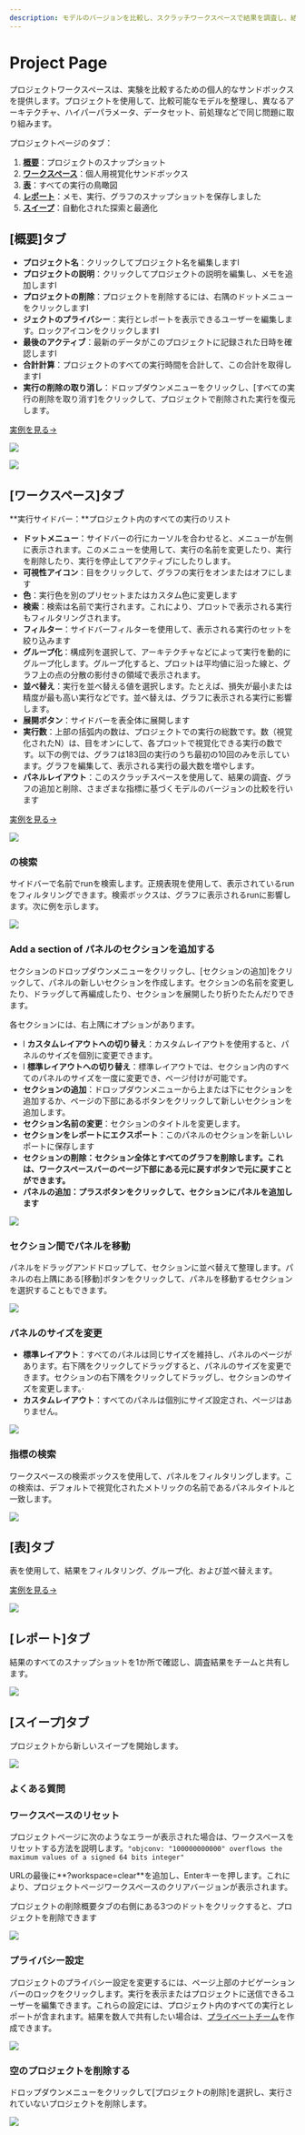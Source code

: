 ```yaml
---
description: モデルのバージョンを比較し、スクラッチワークスペースで結果を調査し、結果をレポートにエクスポートしてメモと視覚化を保存します
---
```


# Project Page

プロジェクトワークスペースは、実験を比較するための個人的なサンドボックスを提供します。プロジェクトを使用して、比較可能なモデルを整理し、異なるアーキテクチャ、ハイパーパラメータ、データセット、前処理などで同じ問題に取り組みます。

プロジェクトページのタブ：

1.  [**概要**](https://app.gitbook.com/@weights-and-biases/s/docs/~/drafts/-MN_4xmW6jcYndpU_n9G/v/japanese/app/pages/project-page#overview-tab)：プロジェクトのスナップショット
2.  [**ワークスペース**](https://app.gitbook.com/@weights-and-biases/s/docs/~/drafts/-MN_4xmW6jcYndpU_n9G/v/japanese/app/pages/project-page#workspace-tab)：個人用視覚化サンドボックス
3.  [**表**](https://app.gitbook.com/@weights-and-biases/s/docs/~/drafts/-MN_4xmW6jcYndpU_n9G/v/japanese/app/pages/project-page#table-tab)：すべての実行の鳥瞰図
4.  [**レポート**](https://app.gitbook.com/@weights-and-biases/s/docs/~/drafts/-MN_4xmW6jcYndpU_n9G/v/japanese/app/pages/project-page#reports-tab)：メモ、実行、グラフのスナップショットを保存しました
5.  [**スイープ**](https://app.gitbook.com/@weights-and-biases/s/docs/~/drafts/-MN_4xmW6jcYndpU_n9G/v/japanese/app/pages/project-page#sweeps-tab)：自動化された探索と最適化

## **\[概要\]タブ**

* **プロジェクト名**：クリックしてプロジェクト名を編集しますl  
* **プロジェクトの説明**：クリックしてプロジェクトの説明を編集し、メモを追加しますl  
* **プロジェクトの削除**：プロジェクトを削除するには、右隅のドットメニューをクリックしますl   
* **ジェクトのプライバシー**：実行とレポートを表示できるユーザーを編集します。ロックアイコンをクリックしますl  
* **最後のアクティブ**：最新のデータがこのプロジェクトに記録された日時を確認しますl   
* **合計計算**：プロジェクトのすべての実行時間を合計して、この合計を取得しますl   
* **実行の削除の取り消し**：ドロップダウンメニューをクリックし、\[すべての実行の削除を取り消す\]をクリックして、プロジェクトで削除された実行を復元します。

[実例を見る→](https://app.wandb.ai/example-team/sweep-demo/overview)

![](../../.gitbook/assets/image%20%2829%29%20%281%29%20%282%29%20%284%29%20%281%29.png)

![](../../.gitbook/assets/undelete.png)

## \[ワークスペース\]タブ

 **実行サイドバー：**プロジェクト内のすべての実行のリスト

* **ドットメニュー**：サイドバーの行にカーソルを合わせると、メニューが左側に表示されます。このメニューを使用して、実行の名前を変更したり、実行を削除したり、実行を停止してアクティブにしたりします。
*  **可視性アイコン**：目をクリックして、グラフの実行をオンまたはオフにします
*  **色**：実行色を別のプリセットまたはカスタム色に変更します
*  **検索**：検索は名前で実行されます。これにより、プロットで表示される実行もフィルタリングされます。
* **フィルター**：サイドバーフィルターを使用して、表示される実行のセットを絞り込みます
* **グループ化**：構成列を選択して、アーキテクチャなどによって実行を動的にグループ化します。グループ化すると、プロットは平均値に沿った線と、グラフ上の点の分散の影付きの領域で表示されます。
* **並べ替え**：実行を並べ替える値を選択します。たとえば、損失が最小または精度が最も高い実行などです。並べ替えは、グラフに表示される実行に影響します。
* **展開ボタン**：サイドバーを表全体に展開します
* **実行数**：上部の括弧内の数は、プロジェクトでの実行の総数です。数（視覚化されたN）は、目をオンにして、各プロットで視覚化できる実行の数です。以下の例では、グラフは183回の実行のうち最初の10回のみを示しています。グラフを編集して、表示される実行の最大数を増やします。
* **パネルレイアウト**：このスクラッチスペースを使用して、結果の調査、グラフの追加と削除、さまざまな指標に基づくモデルのバージョンの比較を行います

 [実例を見る→](https://wandb.ai/example-team/sweep-demo)

![](../../.gitbook/assets/image%20%2838%29%20%282%29%20%283%29%20%282%29.png)

### の検索

サイドバーで名前でrunを検索します。正規表現を使用して、表示されているrunをフィルタリングできます。検索ボックスは、グラフに表示されるrunに影響します。次に例を示します。

![](../../.gitbook/assets/2020-02-21-13.51.26.gif)

### Add a section of パネルのセクションを追加する

セクションのドロップダウンメニューをクリックし、\[セクションの追加\]をクリックして、パネルの新しいセクションを作成します。セクションの名前を変更したり、ドラッグして再編成したり、セクションを展開したり折りたたんだりできます。

各セクションには、右上隅にオプションがあります。

* l  **カスタムレイアウトへの切り替え**：カスタムレイアウトを使用すると、パネルのサイズを個別に変更できます。
* l  **標準レイアウトへの切り替え**：標準レイアウトでは、セクション内のすべてのパネルのサイズを一度に変更でき、ページ付けが可能です。
* **セクションの追加**：ドロップダウンメニューから上または下にセクションを追加するか、ページの下部にあるボタンをクリックして新しいセクションを追加します。
* **セクション名前の変更**：セクションのタイトルを変更します。
* **セクションをレポートにエクスポート**：このパネルのセクションを新しいレポートに保存します
* **セクションの削除：セクション全体とすべてのグラフを削除します。これは、ワークスペースバーのページ下部にある元に戻すボタンで元に戻すことができます。**
* **パネルの追加：プラスボタンをクリックして、セクションにパネルを追加します**

![](../../.gitbook/assets/add-section.gif)

### セクション間でパネルを移動

パネルをドラッグアンドドロップして、セクションに並べ替えて整理します。パネルの右上隅にある\[移動\]ボタンをクリックして、パネルを移動するセクションを選択することもできます。

![](../../.gitbook/assets/move-panel.gif)

### パネルのサイズを変更

*   **標準レイアウト**：すべてのパネルは同じサイズを維持し、パネルのページがあります。右下隅をクリックしてドラッグすると、パネルのサイズを変更できます。セクションの右下隅をクリックしてドラッグし、セクションのサイズを変更します。·      
* **カスタムレイアウト**：すべてのパネルは個別にサイズ設定され、ページはありません。 

![](../../.gitbook/assets/resize-panel.gif)

### 指標の検索

ワークスペースの検索ボックスを使用して、パネルをフィルタリングします。この検索は、デフォルトで視覚化されたメトリックの名前であるパネルタイトルと一致します。

![](../../.gitbook/assets/search-in-the-workspace.png)

## \[表\]タブ

表を使用して、結果をフィルタリング、グループ化、および並べ替えます。

[実例を見る→](https://wandb.ai/example-team/sweep-demo/table?workspace=user-carey)

![](../../.gitbook/assets/image%20%2886%29.png)

## \[レポート\]タブ

結果のすべてのスナップショットを1か所で確認し、調査結果をチームと共有します。

![](../../.gitbook/assets/reports-tab.png)

##  \[スイープ\]タブ

プロジェクトから新しいスイープを開始します。

![](../../.gitbook/assets/sweeps-tab.png)

### よくある質問

### ワークスペースのリセット

プロジェクトページに次のようなエラーが表示された場合は、ワークスペースをリセットする方法を説明します。`"objconv: "100000000000" overflows the maximum values of a signed 64 bits integer"`

URLの最後に**?workspace=clear**を追加し、Enterキーを押します。これにより、プロジェクトページワークスペースのクリアバージョンが表示されます。

プロジェクトの削除概要タブの右側にある3つのドットをクリックすると、プロジェクトを削除できます

![](../../.gitbook/assets/howto-delete-project.gif)

### プライバシー設定

プロジェクトのプライバシー設定を変更するには、ページ上部のナビゲーションバーのロックをクリックします。実行を表示またはプロジェクトに送信できるユーザーを編集できます。これらの設定には、プロジェクト内のすべての実行とレポートが含まれます。結果を数人で共有したい場合は、[プライベートチーム](https://app.gitbook.com/@weights-and-biases/s/docs/~/drafts/-MN_4xmW6jcYndpU_n9G/v/japanese/app/features/teams)を作成できます。

![](../../.gitbook/assets/image%20%2879%29.png)

###  空のプロジェクトを削除する

ドロップダウンメニューをクリックして\[プロジェクトの削除\]を選択し、実行されていないプロジェクトを削除します。

![](../../.gitbook/assets/image%20%2866%29.png)

